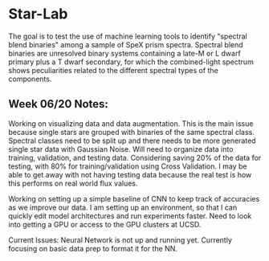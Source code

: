 # Star-Lab
The goal is to test the use of machine learning tools to identify "spectral blend binaries" among a sample of SpeX prism spectra. Spectral blend binaries are unresolved binary systems containing a late-M or L dwarf primary plus a T dwarf secondary, for which the combined-light spectrum shows peculiarities related to the different spectral types of the components.

## Week 06/20 Notes:
Working on visualizing data and data augmentation. This is the main issue because single stars are grouped with binaries of the same spectral class. Spectral classes need to be split up and there needs to be more generated single star data with Gaussian Noise. Will need to organize data into training, validation, and testing data. Considering saving 20% of the data for testing, with 80% for training/validation using Cross Validation. I may be able to get away with not having testing data because the real test is how this performs on real world flux values.

Working on setting up a simple baseline of CNN to keep track of accuracies as we improve our data. I am setting up an environment, so that I can quickly edit model architectures and run experiments faster. Need to look into getting a GPU or access to the GPU clusters at UCSD.

Current Issues:
Neural Network is not up and running yet. Currently focusing on basic data prep to format it for the NN.
